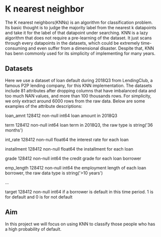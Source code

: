 # K nearest neighbor

The K nearest neighbors(KNNs) is an algorithm for classification problem. Its basic thought is to judge the majority label from the nearest k datapoints and take it for the label of that datapoint under searching. KNN is a lazy algorithm that does not require a pre-learning of the dataset. It just scans through every datapoints in the datasets, which could be extremely time-consuming and even suffer from a dimensional disaster. Despite that, KNN has benn commonly used for its simplicity of implementing for many years.



## Datasets


Here we use a dataset of loan default during 2018Q3 from LendingClub, a famous P2P lending company, for this KNN implementation. The datasets include 81 attributes after dropping columns that have imbalanced data and too much NAN values, and more than 100 thousands rows. For simplicity, we only extract around 6000 rows from the raw data. Below are some examples of the attribute descriptions:

loan_amnt                   128412 non-null  int64       loan amount in 2018Q3

term                        128412 non-null  int64       loan term in 2018Q3, the raw type is string('36 months')

int_rate                    128412 non-null  float64     the interest rate for each loan

installment                 128412 non-null  float64     the installment for each loan

grade                       128412 non-null  int64       the credit grade for each loan borrower

emp_length                  128412 non-null  int64       the employment length of each loan borrower, the raw data type is string('>10 years')

...

target                      128412 non-null  int64       if a borrower is default in this time period. 1 is for default and 0 is for not default


## Aim


In this project we will focus on using KNN to classify those people who has a high probability of default.

